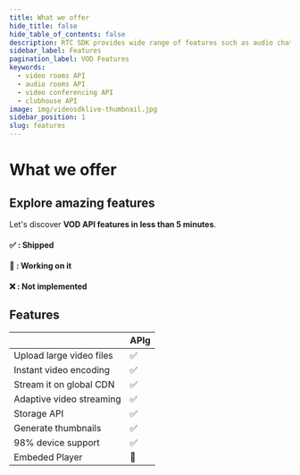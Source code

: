 ```yaml
---
title: What we offer
hide_title: false
hide_table_of_contents: false
description: RTC SDK provides wide range of features such as audio chat, video chat, screen sharing, RTMP out for social media and many more.
sidebar_label: Features
pagination_label: VOD Features
keywords:
  - video rooms API
  - audio rooms API
  - video conferencing API
  - clubhouse API
image: img/videosdklive-thumbnail.jpg
sidebar_position: 1
slug: features
---
```


# What we offer

## Explore amazing features

Let's discover **VOD API features in less than 5 minutes**.

#### ✅ : Shipped

#### 🚧 : Working on it

#### ❌ : Not implemented

## Features

|                          | APIg |
| ------------------------ | ---- |
| Upload large video files | ✅   |
| Instant video encoding   | ✅   |
| Stream it on global CDN  | ✅   |
| Adaptive video streaming | ✅   |
| Storage API              | ✅   |
| Generate thumbnails      | ✅   |
| 98% device support       | ✅   |
| Embeded Player           | 🚧   |
